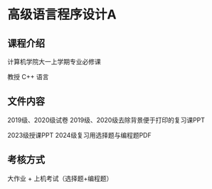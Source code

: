 # 高级语言程序设计A

## 课程介绍

计算机学院大一上学期专业必修课

教授 C++ 语言

## 文件内容

2019级、2020级试卷
2019级、2020级去除背景便于打印的复习课PPT

2023级授课PPT
2024级复习用选择题与编程题PDF

## 考核方式

大作业 + 上机考试（选择题+编程题）
